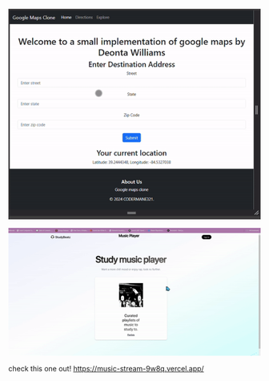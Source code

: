 ![Demo](media/mapsDemo.gif)


![Demo](media/musicDemo.gif)

check this one out! 
https://music-stream-9w8q.vercel.app/